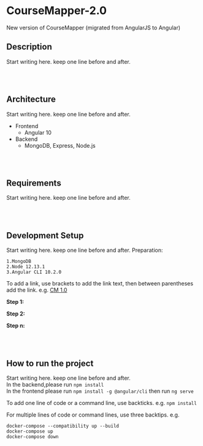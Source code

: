 # CourseMapper-2.0
New version of CourseMapper (migrated from AngularJS to Angular)

## Description

Start writing here. keep one line before and after.

<br>
<br>

## Architecture

Start writing here. keep one line before and after.
- Frontend
    - Angular 10
- Backend
    - MongoDB, Express, Node.js

<br>
<br>

## Requirements

Start writing here. keep one line before and after.

<br>
<br>

## Development Setup

Start writing here. keep one line before and after.
Preparation: 
```
1.MongoDB
2.Node 12.13.1
3.Angular CLI 10.2.0
```

To add a link, use brackets to add the link text, then between parentheses add the link. e.g. [CM 1.0](https://github.com/ude-soco/CourseMapper)

**Step 1:**

**Step 2:** 

**Step n:**

<br>
<br>

## How to run the project

Start writing here. keep one line before and after.
<br>
In the backend,please run `npm install` 
<br>
In the frontend please run  `npm install -g @angular/cli`  then run `ng serve`



To add one line of code or a command line, use backticks. e.g. `npm install`

For multiple lines of code or command lines, use three backtips. e.g. 

```
docker-compose --compatibility up --build
docker-compose up
docker-compose down
```



